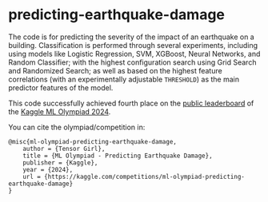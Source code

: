 # predicting-earthquake-damage

The code is for predicting the severity of the impact of an earthquake on a building. Classification is performed through several experiments, including using models like Logistic Regression, SVM, XGBoost, Neural Networks, and Random Classifier; with the highest configuration search using Grid Search and Randomized Search; as well as based on the highest feature correlations (with an experimentally adjustable `THRESHOLD`) as the main predictor features of the model.

This code successfully achieved fourth place on the [public leaderboard](https://www.kaggle.com/competitions/ml-olympiad-predicting-earthquake-damage/leaderboard?tab=public) of the [Kaggle ML Olympiad 2024](https://developers.googleblog.com/2024/04/ml-olympiad-2024-globally-distributed-ml-competitions-by-google-ml-community.html).

You can cite the olympiad/competition in:
```
@misc{ml-olympiad-predicting-earthquake-damage,
    author = {Tensor Girl},
    title = {ML Olympiad - Predicting Earthquake Damage},
    publisher = {Kaggle},
    year = {2024},
    url = {https://kaggle.com/competitions/ml-olympiad-predicting-earthquake-damage}
}
```
